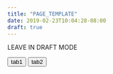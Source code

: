 ```yaml
---
title: "PAGE_TEMPLATE"
date: 2019-02-23T10:04:28-08:00
draft: true
---
```


LEAVE IN DRAFT MODE

<!-- Tab links -->
<div class="tab">
  <button class="tablinks active" onclick="openTab(event, 'tab1')">tab1</button>
  <button class="tablinks" onclick="openTab(event, 'tab2')">tab2</button>
</div>

<!-- Tab content -->
<div id="tab1" class="tabcontent active" style="display: block;">
</div>

<div id="tab2" class="tabcontent">
</div>




    







